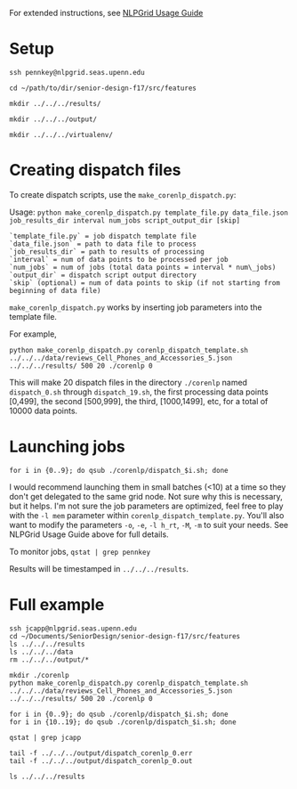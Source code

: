 For extended instructions, see [NLPGrid Usage Guide](https://docs.google.com/document/d/1xQ9RRSatez7NBTDc-bxbrNKnnvB-fZbB292e90L_ZJY/edit)

# Setup

`ssh pennkey@nlpgrid.seas.upenn.edu`

`cd ~/path/to/dir/senior-design-f17/src/features`

`mkdir ../../../results/`

`mkdir ../../../output/`

`mkdir ../../../virtualenv/`


# Creating dispatch files
To create dispatch scripts, use the `make_corenlp_dispatch.py`:
  
  Usage: `python make_corenlp_dispatch.py template_file.py data_file.json job_results_dir interval num_jobs script_output_dir [skip]`

    `template_file.py` = job dispatch template file
    `data_file.json` = path to data file to process
    `job_results_dir` = path to results of processing
    `interval` = num of data points to be processed per job
    `num_jobs` = num of jobs (total data points = interval * num\_jobs)
    `output_dir` = dispatch script output directory
    `skip` (optional) = num of data points to skip (if not starting from beginning of data file)


`make_corenlp_dispatch.py` works by inserting job parameters into the template file.

For example,

`python make_corenlp_dispatch.py corenlp_dispatch_template.sh ../../../data/reviews_Cell_Phones_and_Accessories_5.json ../../../results/ 500 20 ./corenlp 0`

This will make 20 dispatch files in the directory `./corenlp` named `dispatch_0.sh` through `dispatch_19.sh`, the first processing data points [0,499], the second [500,999], the third, [1000,1499], etc, for a total of 10000 data points.


# Launching jobs
`for i in {0..9}; do qsub ./corenlp/dispatch_$i.sh; done`

I would recommend launching them in small batches (<10) at a time so they don't get delegated to the same grid node. Not sure why this is necessary, but it helps. I'm not sure the job parameters are optimized, feel free to play with the `-l mem` parameter within `corenlp_dispatch_template.py`. You'll also want to modify the parameters `-o`, `-e`, `-l h_rt`, `-M`, `-m` to suit your needs. See NLPGrid Usage Guide above for full details.

To monitor jobs,
    `qstat | grep pennkey`

Results will be timestamped in `../../../results`.

# Full example

```
ssh jcapp@nlpgrid.seas.upenn.edu
cd ~/Documents/SeniorDesign/senior-design-f17/src/features
ls ../../../results
ls ../../../data
rm ../../../output/*

mkdir ./corenlp
python make_corenlp_dispatch.py corenlp_dispatch_template.sh ../../../data/reviews_Cell_Phones_and_Accessories_5.json ../../../results/ 500 20 ./corenlp 0

for i in {0..9}; do qsub ./corenlp/dispatch_$i.sh; done
for i in {10..19}; do qsub ./corenlp/dispatch_$i.sh; done

qstat | grep jcapp

tail -f ../../../output/dispatch_corenlp_0.err
tail -f ../../../output/dispatch_corenlp_0.out

ls ../../../results

```
